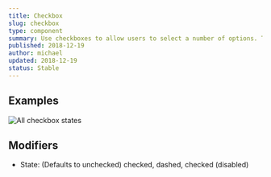 ```yaml
---
title: Checkbox
slug: checkbox
type: component
summary: Use checkboxes to allow users to select a number of options. This includes no options, a single option or multiple. Each checkbox is independent of all other checkboxes in the list, and checking one box doesn't uncheck the others. Checkboxes require the use of a button to apply the settings once they are selected.
published: 2018-12-19
author: michael
updated: 2018-12-19
status: Stable
---
```


##  Examples
![All checkbox states](/static/images/checkboxes.png)

## Modifiers
* State: (Defaults to unchecked) checked, dashed, checked (disabled)